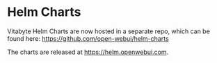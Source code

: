 # Helm Charts
Vitabyte Helm Charts are now hosted in a separate repo, which can be found here: https://github.com/open-webui/helm-charts 

The charts are released at https://helm.openwebui.com. 